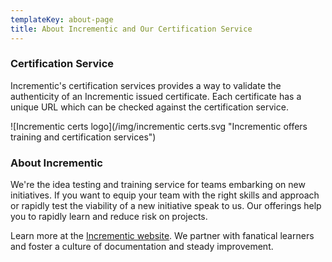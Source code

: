 ```yaml
---
templateKey: about-page
title: About Incrementic and Our Certification Service
---
```

### Certification Service

Incrementic's certification services provides a way to validate the authenticity of an Incrementic issued certificate. Each certificate has a unique URL which can be checked against the certification service.

![Incrementic certs logo](/img/incrementic certs.svg "Incrementic offers training and certification services")

### About Incrementic

We're the idea testing and training service for teams embarking on new initiatives. If you want to equip your team with the right skills and approach or rapidly test the viability of a new initiative speak to us. Our offerings help you to rapidly learn and reduce risk on projects. 

Learn more at the [Incrementic website](https://www.incrementic.com). We partner with fanatical learners and foster a culture of documentation and steady improvement.
